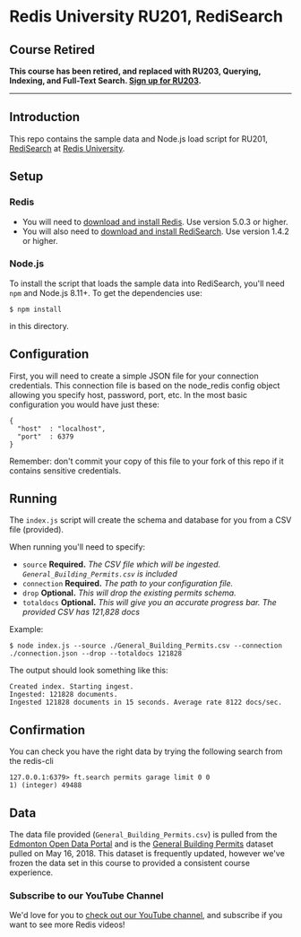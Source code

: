 # Redis University RU201, RediSearch

## Course Retired

**This course has been retired, and replaced with RU203, Querying, Indexing, and Full-Text Search.  [Sign up for RU203](https://university.redislabs.com/courses/ru203/).**

---

## Introduction

This repo contains the sample data and Node.js load script for RU201, [RediSearch](https://university.redislabs.com/courses/ru201/) at [Redis University](https://university.redislabs.com/).

## Setup

### Redis

* You will need to [download and install Redis](https://redis.io/download).  Use version 5.0.3 or higher.
* You will also need to [download and install RediSearch](https://oss.redislabs.com/redisearch/Quick_Start/).  Use version 1.4.2 or higher.

### Node.js

To install the script that loads the sample data into RediSearch, you'll need `npm` and Node.js 8.11+. To get the dependencies use:

```
$ npm install
```

in this directory.

## Configuration

First, you will need to create a simple JSON file for your connection credentials. This connection file is based on the node_redis config object allowing you specify host, password, port, etc. In the most basic configuration you would have just these:

```
{
  "host"  : "localhost",
  "port"  : 6379
}
```

Remember: don't commit your copy of this file to your fork of this repo if it contains sensitive credentials.

## Running

The `index.js` script will create the schema and database for you from a CSV file (provided). 

When running you'll need to specify:

- `source` **Required.** _The CSV file which will be ingested. `General_Building_Permits.csv` is included_
- `connection` **Required.** _The path to your configuration file._
- `drop` **Optional.** _This will drop the existing permits schema._
- `totaldocs` **Optional.** _This will give you an accurate progress bar. The provided CSV has 121,828 docs_

Example:

```
$ node index.js --source ./General_Building_Permits.csv --connection ./connection.json --drop --totaldocs 121828
```

The output should look something like this:

```
Created index. Starting ingest.
Ingested: 121828 documents.
Ingested 121828 documents in 15 seconds. Average rate 8122 docs/sec.
```

## Confirmation

You can check you have the right data by trying the following search from the redis-cli

```
127.0.0.1:6379> ft.search permits garage limit 0 0
1) (integer) 49488
```

## Data

The data file provided (`General_Building_Permits.csv`) is pulled from the [Edmonton Open Data Portal](https://data.edmonton.ca) and is the [General Building Permits](https://data.edmonton.ca/Sustainable-Development/General-Building-Permits/24uj-dj8v) dataset pulled on May 16, 2018. This dataset is frequently updated, however we've frozen the data set in this course to provided a consistent course experience. 

### Subscribe to our YouTube Channel

We'd love for you to [check out our YouTube channel](https://youtube.com/redislabs), and subscribe if you want to see more Redis videos!
